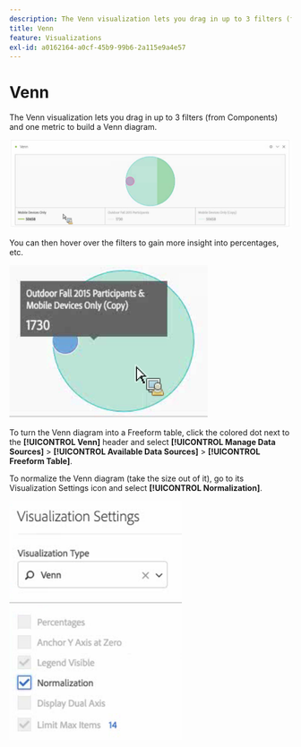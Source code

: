 ```yaml
---
description: The Venn visualization lets you drag in up to 3 filters (from Components) and one metric to build a Venn diagram.
title: Venn
feature: Visualizations
exl-id: a0162164-a0cf-45b9-99b6-2a115e9a4e57
---
```

# Venn

The Venn visualization lets you drag in up to 3 filters (from Components) and one metric to build a Venn diagram.

 ![Venn visualization that includes three filters.](assets/venn.png)

You can then hover over the filters to gain more insight into percentages, etc.

![Venn visualization with expanded information about the filter for Outdoor Fall 2015 Participants.](assets/venn_hover.png)

To turn the Venn diagram into a Freeform table, click the colored dot next to the **[!UICONTROL Venn]** header and select **[!UICONTROL Manage Data Sources]** > **[!UICONTROL Available Data Sources]** > **[!UICONTROL Freeform Table]**.

To normalize the Venn diagram (take the size out of it), go to its Visualization Settings icon and select **[!UICONTROL Normalization]**.

![Visualization Settings option for Visualization type: Venn diagram.](assets/normalization.png)

